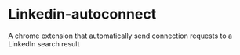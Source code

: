 # Linkedin-autoconnect
A chrome extension that automatically send connection requests to a LinkedIn search result
